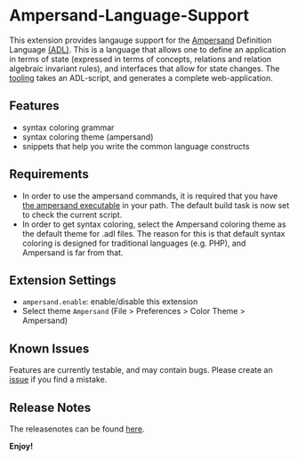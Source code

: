 # Ampersand-Language-Support

This extension provides langauge support for the [Ampersand](http://ampersandtarski.github.io/) Definition Language [(ADL)](https://ampersandtarski.gitbook.io/documentation). This is a language that allows one to define an application in terms of state (expressed in terms of concepts, relations and relation algebraic invariant rules), and interfaces that allow for state changes. The [tooling](https://github.com/AmpersandTarski/Ampersand) takes an ADL-script, and generates a complete web-application.

## Features

- syntax coloring grammar
- syntax coloring theme (ampersand)
- snippets that help you write the common language constructs

## Requirements

- In order to use the ampersand commands, it is required that you have [the ampersand executable](https://github.com/AmpersandTarski/Ampersand/releases/latest) in your path. The default build task is now set to check the current script.
- In order to get syntax coloring, select the Ampersand coloring theme as the default theme for .adl files. The reason for this is that default syntax coloring is designed for traditional languages (e.g. PHP), and Ampersand is far from that.

## Extension Settings

- `ampersand.enable`: enable/disable this extension
- Select theme `Ampersand` (File > Preferences > Color Theme > Ampersand)

## Known Issues

Features are currently testable, and may contain bugs. Please create an [issue](https://github.com/AmpersandTarski/Ampersand-Language-Support/issues) if you find a mistake.

## Release Notes

The releasenotes can be found [here](./CHANGELOG.md).

**Enjoy!**
